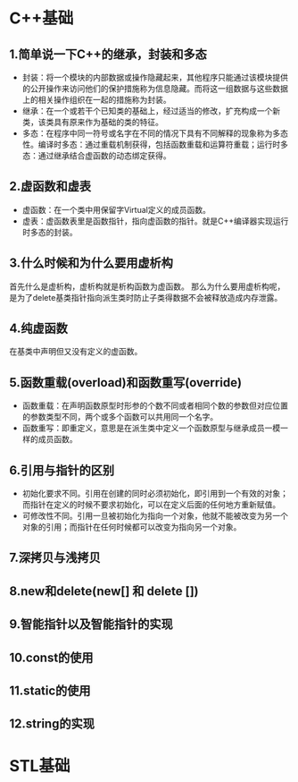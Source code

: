 # C++基础

## 1.简单说一下C++的继承，封装和多态

* 封装：将一个模块的内部数据或操作隐藏起来，其他程序只能通过该模块提供的公开操作来访问他们的保护措施称为信息隐藏。而将这一组数据与这些数据上的相关操作组织在一起的措施称为封装。
* 继承：在一个或若干个已知类的基础上，经过适当的修改，扩充构成一个新类，该类具有原来作为基础的类的特征。
* 多态：在程序中同一符号或名字在不同的情况下具有不同解释的现象称为多态性。编译时多态：通过重载机制获得，包括函数重载和运算符重载；运行时多态：通过继承结合虚函数的动态绑定获得。

## 2.虚函数和虚表

* 虚函数：在一个类中用保留字Virtual定义的成员函数。
* 虚表：虚函数表里是函数指针，指向虚函数的指针。就是C++编译器实现运行时多态的封装。

## 3.什么时候和为什么要用虚析构

首先什么是虚析构，虚析构就是析构函数为虚函数。
那么为什么要用虚析构呢，是为了delete基类指针指向派生类时防止子类得数据不会被释放造成内存泄露。

## 4.纯虚函数

在基类中声明但又没有定义的虚函数。

## 5.函数重载(overload)和函数重写(override)

* 函数重载：在声明函数原型时形参的个数不同或者相同个数的参数但对应位置的参数类型不同，两个或多个函数可以共用同一个名字。
* 函数重写：即重定义，意思是在派生类中定义一个函数原型与继承成员一模一样的成员函数。

## 6.引用与指针的区别

* 初始化要求不同。引用在创建的同时必须初始化，即引用到一个有效的对象；而指针在定义的时候不要求初始化，可以在定义后面的任何地方重新赋值。
* 可修改性不同。引用一旦被初始化为指向一个对象，他就不能被改变为另一个对象的引用；而指针在任何时候都可以改变为指向另一个对象。

## 7.深拷贝与浅拷贝

## 8.new和delete(new[] 和 delete [])

## 9.智能指针以及智能指针的实现

## 10.const的使用

## 11.static的使用

## 12.string的实现

# STL基础







